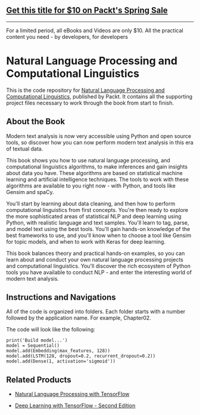 ## [Get this title for $10 on Packt's Spring Sale](https://www.packt.com/B09470?utm_source=github&utm_medium=packt-github-repo&utm_campaign=spring_10_dollar_2022)
-----
For a limited period, all eBooks and Videos are only $10. All the practical content you need \- by developers, for developers

# Natural Language Processing and Computational Linguistics
This is the code repository for [Natural Language Processing and Computational Linguistics](https://www.packtpub.com/application-development/beginning-natural-language-processing?utm_source=github&utm_medium=repository&utm_campaign=9781788838535), published by Packt. It contains all the supporting project files necessary to work through the book from start to finish.

## About the Book
Modern text analysis is now very accessible using Python and open source tools, so discover how you can now perform modern text analysis in this era of textual data.

This book shows you how to use natural language processing, and computational linguistics algorithms, to make inferences and gain insights about data you have. These algorithms are based on statistical machine learning and artificial intelligence techniques. The tools to work with these algorithms are available to you right now - with Python, and tools like Gensim and spaCy.

You'll start by learning about data cleaning, and then how to perform computational linguistics from first concepts. You're then ready to explore the more sophisticated areas of statistical NLP and deep learning using Python, with realistic language and text samples. You'll learn to tag, parse, and model text using the best tools. You'll gain hands-on knowledge of the best frameworks to use, and you'll know when to choose a tool like Gensim for topic models, and when to work with Keras for deep learning.

This book balances theory and practical hands-on examples, so you can learn about and conduct your own natural language processing projects and computational linguistics. You'll discover the rich ecosystem of Python tools you have available to conduct NLP - and enter the interesting world of modern text analysis.

## Instructions and Navigations
All of the code is organized into folders. Each folder starts with a number followed by the application name. For example, Chapter02.

The code will look like the following:
```
print('Build model...')
model = Sequential()
model.add(Embedding(max_features, 128))
model.add(LSTM(128, dropout=0.2, recurrent_dropout=0.2))
model.add(Dense(1, activation='sigmoid'))
```

## Related Products
* [Natural Language Processing with TensorFlow](https://www.packtpub.com/application-development/natural-language-processing-tensorflow?utm_source=github&utm_medium=repository&utm_campaign=9781788478311)

* [Deep Learning with TensorFlow - Second Edition](https://www.packtpub.com/big-data-and-business-intelligence/deep-learning-tensorflow-second-edition?utm_source=github&utm_medium=repository&utm_campaign=9781788831109)
